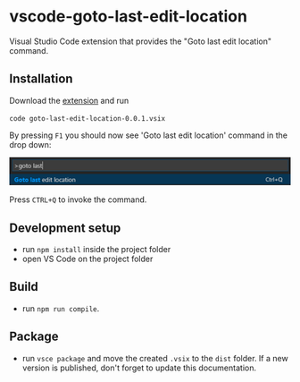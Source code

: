 # vscode-goto-last-edit-location
Visual Studio Code extension that provides the "Goto last edit location" command.

## Installation
Download the [extension](https://github.com/krizzdewizz/vscode-goto-last-edit-location/raw/master/dist/goto-last-edit-location-0.0.1.vsix) and run

`code goto-last-edit-location-0.0.1.vsix`

By pressing `F1` you should now see 'Goto last edit location' command in the drop down:

![Command](doc/command.png "Goto last edit location command")

Press `CTRL+Q` to invoke the command.

## Development setup
- run `npm install` inside the project folder
- open VS Code on the project folder

## Build
- run `npm run compile`.

## Package
- run `vsce package` and move the created `.vsix` to the `dist` folder. If a new version is published, don't forget to update this documentation.

